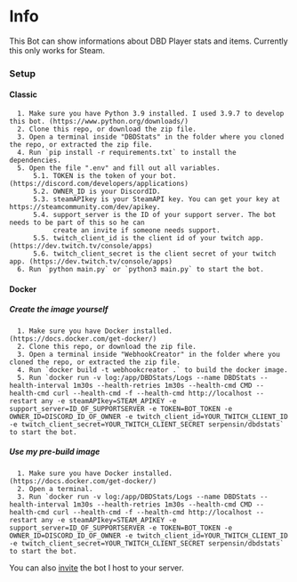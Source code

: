 # Info

This Bot can show informations about DBD Player stats and items.
Currently this only works for Steam.

### Setup

#### Classic
      1. Make sure you have Python 3.9 installed. I used 3.9.7 to develop this bot. (https://www.python.org/downloads/)
      2. Clone this repo, or download the zip file.
      3. Open a terminal inside "DBDStats" in the folder where you cloned the repo, or extracted the zip file.
      4. Run `pip install -r requirements.txt` to install the dependencies.
      5. Open the file ".env" and fill out all variables.
          5.1. TOKEN is the token of your bot. (https://discord.com/developers/applications)
          5.2. OWNER_ID is your DiscordID.
          5.3. steamAPIkey is your SteamAPI key. You can get your key at https://steamcommunity.com/dev/apikey.
          5.4. support_server is the ID of your support server. The bot needs to be part of this so he can  
               create an invite if someone needs support.
          5.5. twitch_client_id is the client id of your twitch app. (https://dev.twitch.tv/console/apps)
          5.6. twitch_client_secret is the client secret of your twitch app. (https://dev.twitch.tv/console/apps)
      6. Run `python main.py` or `python3 main.py` to start the bot.

#### Docker
##### Create the image yourself
      1. Make sure you have Docker installed. (https://docs.docker.com/get-docker/)
      2. Clone this repo, or download the zip file.
      3. Open a terminal inside "WebhookCreator" in the folder where you cloned the repo, or extracted the zip file.
      4. Run `docker build -t webhookcreator .` to build the docker image.
      5. Run `docker run -v log:/app/DBDStats/Logs --name DBDStats --health-interval 1m30s --health-retries 1m30s --health-cmd CMD --health-cmd curl --health-cmd -f --health-cmd http://localhost --restart any -e steamAPIkey=STEAM_APIKEY -e support_server=ID_OF_SUPPORTSERVER -e TOKEN=BOT_TOKEN -e OWNER_ID=DISCORD_ID_OF_OWNER -e twitch_client_id=YOUR_TWITCH_CLIENT_ID -e twitch_client_secret=YOUR_TWITCH_CLIENT_SECRET serpensin/dbdstats` to start the bot.
##### Use my pre-build image
      1. Make sure you have Docker installed. (https://docs.docker.com/get-docker/)
      2. Open a terminal.
      3. Run `docker run -v log:/app/DBDStats/Logs --name DBDStats --health-interval 1m30s --health-retries 1m30s --health-cmd CMD --health-cmd curl --health-cmd -f --health-cmd http://localhost --restart any -e steamAPIkey=STEAM_APIKEY -e support_server=ID_OF_SUPPORTSERVER -e TOKEN=BOT_TOKEN -e OWNER_ID=DISCORD_ID_OF_OWNER -e twitch_client_id=YOUR_TWITCH_CLIENT_ID -e twitch_client_secret=YOUR_TWITCH_CLIENT_SECRET serpensin/dbdstats` to start the bot.

You can also [invite](https://discord.com/api/oauth2/authorize?client_id=1030163127926542400&permissions=137506506753&scope=bot%20applications.commands) the bot I host to your server.

